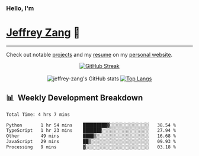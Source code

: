 
### Hello, I'm 
# [Jeffrey Zang](https://www.linkedin.com/in/jeffreyzang/) 🦀

---

Check out notable [projects](https://jeffz.dev/projects) and my [resume](https://jeffz.dev/resume) on my [personal website](https://jeffz.dev/).

<div align = 'center'>

[![GitHub Streak](https://github-readme-streak-stats.herokuapp.com/?user=jeffrey-zang&theme=tokyonight)](https://git.io/streak-stats)
<br></br>
![jeffrey-zang's GitHub stats](https://github-readme-stats.vercel.app/api?username=jeffrey-zang&show_icons=true&theme=tokyonight&hide_rank=true&hide=stars) 
[![Top Langs](https://github-readme-stats.vercel.app/api/top-langs/?username=jeffrey-zang&hide=ShaderLab,HLSL&layout=compact&theme=tokyonight)](https://github.com/anuraghazra/github-readme-stats)

</div>

## 📊 &nbsp;Weekly Development Breakdown
<!--START_SECTION:waka-->

```txt
Total Time: 4 hrs 7 mins

Python       1 hr 54 mins    █████████▓░░░░░░░░░░░░░░░   38.54 %
TypeScript   1 hr 23 mins    ███████░░░░░░░░░░░░░░░░░░   27.94 %
Other        49 mins         ████▒░░░░░░░░░░░░░░░░░░░░   16.68 %
JavaScript   29 mins         ██▒░░░░░░░░░░░░░░░░░░░░░░   09.93 %
Processing   9 mins          ▓░░░░░░░░░░░░░░░░░░░░░░░░   03.18 %
```

<!--END_SECTION:waka-->


